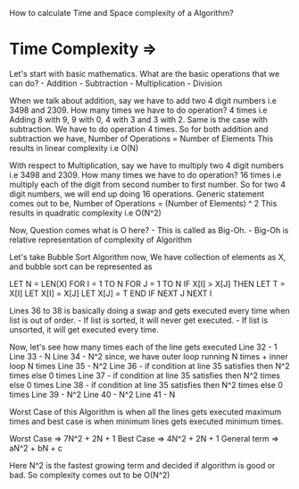 How to calculate Time and Space complexity of a Algorithm?

Time Complexity =>
===============

Let's start with basic mathematics. What are the basic operations that we can do?
	- Addition
	- Subtraction
	- Multiplication
	- Division
	
When we talk about addition, say we have to add two 4 digit numbers i.e 3498 and 2309.
How many times we have to do operation? 4 times i.e Adding 8 with 9, 9 with 0, 4 with 3 and 3 with 2.
Same is the case with subtraction. We have to do operation 4 times. 
So for both addition and subtraction we have, 
	Number of Operations = Number of Elements 
This results in linear complexity i.e O(N)  

With respect to Multiplication, say we have to multiply two 4 digit numbers i.e 3498 and 2309.
How many times we have to do operation? 16 times i.e multiply each of the digit from second number to first number.
So for two 4 digit numbers, we will end up doing 16 operations. Generic statement comes out to be,
	Number of Operations = (Number of Elements) ^ 2
This results in quadratic complexity i.e O(N^2) 

Now, Question comes what is O here?
	- This is called as Big-Oh.
	- Big-Oh is relative representation of complexity of Algorithm
	
Let's take Bubble Sort Algorithm now,
We have collection of elements as X, and bubble sort can be represented as

LET N = LEN(X) 
FOR I = 1 TO N
  FOR J = 1 TO N
    IF X[I] > X[J] THEN
      LET T = X[I]
      LET  X[I] = X[J]
      LET  X[J] = T
    END IF
  NEXT J
NEXT I

Lines 36 to 38 is basically doing a swap and gets executed every time when list is out of order.
	- If list is sorted, it will never get executed.
	- If list is unsorted, it will get executed every time.
	 
Now, let's see how many times each of the line gets executed
Line 32 - 1
Line 33 - N
Line 34 - N^2 since, we have outer loop running N times + inner loop N times
Line 35 - N^2
Line 36 - if condition at line 35 satisfies then N^2 times else 0 times 
Line 37 - if condition at line 35 satisfies then N^2 times else 0 times
Line 38 - if condition at line 35 satisfies then N^2 times else 0 times
Line 39 - N^2
Line 40 - N^2
Line 41 - N

Worst Case of this Algorithm is when all the lines gets executed maximum times and best case is when minimum lines gets executed minimum times.

Worst Case => 7N^2 + 2N + 1
Best Case => 4N^2 + 2N + 1
General term => aN^2 + bN + c

Here N^2 is the fastest growing term and decided if algorithm is good or bad. So complexity comes out to be O(N^2) 


 	
